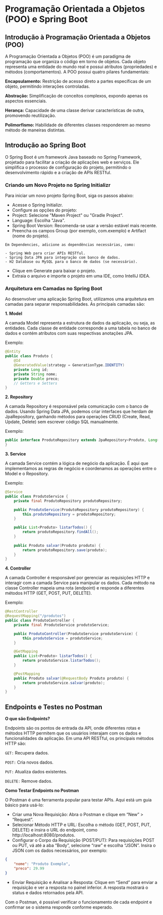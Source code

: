 # Programação Orientada a Objetos (POO) e Spring Boot

## Introdução à Programação Orientada a Objetos (POO)

A Programação Orientada a Objetos (POO) é um paradigma de programação que organiza o código em torno de objetos. Cada objeto representa uma entidade do mundo real e possui atributos (propriedades) e métodos (comportamentos). A POO possui quatro pilares fundamentais:

**Encapsulamento:** Restrição de acesso direto a partes específicas de um objeto, permitindo interações controladas.

**Abstração:** Simplificação de conceitos complexos, expondo apenas os aspectos essenciais.

**Herança:** Capacidade de uma classe derivar características de outra, promovendo reutilização.

**Polimorfismo:** Habilidade de diferentes classes responderem ao mesmo método de maneiras distintas.

## Introdução ao Spring Boot

O Spring Boot é um framework Java baseado no Spring Framework, projetado para facilitar a criação de aplicações web e serviços. Ele simplifica o processo de configuração do projeto, permitindo o desenvolvimento rápido e a criação de APIs RESTful.

### Criando um Novo Projeto no Spring Initializr

Para iniciar um novo projeto Spring Boot, siga os passos abaixo:

+ Acesse o Spring Initializr.
+ Configure as opções do projeto:
+ Project: Selecione "Maven Project" ou "Gradle Project".
+ Language: Escolha "Java".
+ Spring Boot Version: Recomenda-se usar a versão estável mais recente.
+ Preencha os campos Group (por exemplo, com.exemplo) e Artifact (nome do projeto).

`Em Dependencies, adicione as dependências necessárias, como:`

    - Spring Web para criar APIs RESTful.
    - Spring Data JPA para integração com banco de dados.
    - H2 Database ou MySQL para o banco de dados (se necessário).
+ Clique em Generate para baixar o projeto.
+ Extraia o arquivo e importe o projeto em uma IDE, como IntelliJ IDEA.

### Arquitetura em Camadas no Spring Boot

Ao desenvolver uma aplicação Spring Boot, utilizamos uma arquitetura em camadas para separar responsabilidades. As principais camadas são:

**1. Model**

A camada Model representa a estrutura de dados da aplicação, ou seja, as entidades. Cada classe de entidade corresponde a uma tabela no banco de dados e contém atributos com suas respectivas anotações JPA.

Exemplo:

```java
@Entity
public class Produto {
    @Id
    @GeneratedValue(strategy = GenerationType.IDENTITY)
    private Long id;
    private String nome;
    private Double preco;
    // Getters e Setters
}
```

**2. Repository**

A camada Repository é responsável pela comunicação com o banco de dados. Usando Spring Data JPA, podemos criar interfaces que herdam de JpaRepository, ganhando métodos para operações CRUD (Create, Read, Update, Delete) sem escrever código SQL manualmente.

Exemplo:

```java
public interface ProdutoRepository extends JpaRepository<Produto, Long> {
}
```

**3. Service**

A camada Service contém a lógica de negócio da aplicação. É aqui que implementamos as regras de negócio e coordenamos as operações entre o Model e o Repository.

Exemplo:

```java
@Service
public class ProdutoService {
    private final ProdutoRepository produtoRepository;

    public ProdutoService(ProdutoRepository produtoRepository) {
        this.produtoRepository = produtoRepository;
    }

    public List<Produto> listarTodos() {
        return produtoRepository.findAll();
    }
    
    public Produto salvar(Produto produto) {
        return produtoRepository.save(produto);
    }
}
```

**4. Controller**

A camada Controller é responsável por gerenciar as requisições HTTP e interagir com a camada Service para manipular os dados. Cada método na classe Controller mapeia uma rota (endpoint) e responde a diferentes métodos HTTP (GET, POST, PUT, DELETE).

Exemplo:

```java
@RestController
@RequestMapping("/produtos")
public class ProdutoController {
    private final ProdutoService produtoService;

    public ProdutoController(ProdutoService produtoService) {
        this.produtoService = produtoService;
    }

    @GetMapping
    public List<Produto> listarTodos() {
        return produtoService.listarTodos();
    }

    @PostMapping
    public Produto salvar(@RequestBody Produto produto) {
        return produtoService.salvar(produto);
    }
}
```

## Endpoints e Testes no Postman

**O que são Endpoints?**

Endpoints são os pontos de entrada da API, onde diferentes rotas e métodos HTTP permitem que os usuários interajam com os dados e funcionalidades da aplicação. Em uma API RESTful, os principais métodos HTTP são:

`GET:` Recupera dados.

`POST:` Cria novos dados.

`PUT:` Atualiza dados existentes.

`DELETE:` Remove dados.

**Como Testar Endpoints no Postman**

O Postman é uma ferramenta popular para testar APIs. Aqui está um guia básico para usá-lo:

+ Criar uma Nova Requisição: Abra o Postman e clique em “New” > “Request”.
+ Selecionar Método HTTP e URL: Escolha o método (GET, POST, PUT, DELETE) e insira o URL do endpoint, como http://localhost:8080/produtos.
+ Configurar o Corpo da Requisição (POST/PUT): Para requisições POST ou PUT, vá até a aba “Body”, selecione “raw” e escolha “JSON”. Insira o JSON com os dados necessários, por exemplo:

```json
{
    "nome": "Produto Exemplo",
    "preco": 29.99
}
````

+ Enviar Requisição e Analisar a Resposta: Clique em “Send” para enviar a requisição e ver a resposta no painel inferior. A resposta mostrará o status e dados retornados pela API.

Com o Postman, é possível verificar o funcionamento de cada endpoint e confirmar se o sistema responde conforme esperado.

